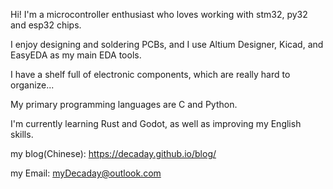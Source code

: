 Hi! I'm a microcontroller enthusiast who loves working with stm32, py32 and esp32 chips.

I enjoy designing and soldering PCBs, and I use Altium Designer, Kicad, and EasyEDA as my main EDA tools.

I have a shelf full of electronic components, which are really hard to organize...

My primary programming languages are C and Python.

I'm currently learning Rust and Godot, as well as improving my English skills.

my blog(Chinese): https://decaday.github.io/blog/

my Email: myDecaday@outlook.com
